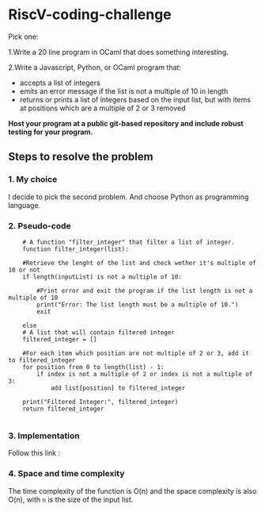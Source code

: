 # RiscV-coding-challenge
Pick one:

1.Write a 20 line program in OCaml that does something interesting.

2.Write a Javascript, Python, or OCaml program that:
- accepts a list of integers
- emits an error message if the list is not a multiple of 10 in length
- returns or prints a list of integers based on the input list, but with items at positions which are a multiple of 2 or 3 removed

**Host your program at a public git-based repository and include robust testing for your program.**

## Steps to resolve the problem

### 1. My choice
I decide to pick the second problem. And choose Python as programming language.

### 2. Pseudo-code


```
    # A function "filter_integer" that filter a list of integer.
    function filter_integer(list):

    #Retrieve the lenght of the list and check wether it's multiple of 10 or not
    if length(inputList) is not a multiple of 10:

        #Print error and exit the program if the list length is not a multiple of 10
        print("Error: The list length must be a multiple of 10.")
        exit

    else
    # A list that will contain filtered integer
    filtered_integer = []

    #For each item which position are not multiple of 2 or 3, add it to filtered_integer
    for position from 0 to length(list) - 1:
        if index is not a multiple of 2 or index is not a multiple of 3:
            add list[position] to filtered_integer

    print("Filtered Integer:", filtered_integer)
    return filtered_integer


```

### 3. Implementation

Follow this link :

### 4. Space and time complexity

The time complexity of the function is O(n) and the space complexity is also O(n), with `n` is the size of the input list.